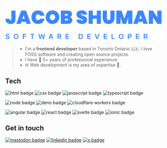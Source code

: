 <!-- # Hey I'm Jacob :wave: -->

![title](./title.svg)

<!-- ![left header](./left-header.svg) -->
<!-- ![center header](./center-header.svg) -->

> - I'm a **frontend developer** based in Toronto Ontario :canada:. I love FOSS software and creating open source projects.
> - I have :calendar: 5+ years of professional experience.
> - :globe_with_meridians: Web development is my area of expertise :muscle:.

## Tech

![html badge](https://img.shields.io/badge/html-E34F26?style=for-the-badge&logo=html5&logoColor=white)
![css badge](https://img.shields.io/badge/css-489ae0?style=for-the-badge&logo=css3)
![javascript badge](https://img.shields.io/badge/javascript-f1e05a?style=for-the-badge&logo=javascript&logoColor=black)
![typescript badge](https://img.shields.io/badge/typescript-4273ba?style=for-the-badge&logo=typescript&logoColor=white)

![node badge](https://img.shields.io/badge/node-79b658?style=for-the-badge&logo=node.js&logoColor=white)
![deno badge](https://img.shields.io/badge/deno-000000?style=for-the-badge&logo=deno&logoColor=white)
![cloudflare workers badge](https://img.shields.io/badge/cloudflare_workers-F38020?style=for-the-badge&logo=cloudflareworkers&logoColor=white)

![angular badge](https://img.shields.io/badge/angular-0F0F11?style=for-the-badge&logo=angular&logoColor=white)
![react badge](https://img.shields.io/badge/react-61DAFB?style=for-the-badge&logo=react&logoColor=black)
![svelte badge](https://img.shields.io/badge/svelte-FF3E00?style=for-the-badge&logo=svelte&logoColor=white)
![ionic badge](https://img.shields.io/badge/ionic-3880FF?style=for-the-badge&logo=ionic&logoColor=white)

## Get in touch

[![mastodon badge](https://img.shields.io/badge/mastodon-161746?logo=mastodon&style=for-the-badge)](https://mastodon.social/@jacobshuman)
[![linkedin badge](https://img.shields.io/badge/linkedin-1F4E74?logo=linkedin&style=for-the-badge)](https://www.linkedin.com/in/jacob-shuman-186993172/)
[![x badge](https://img.shields.io/badge/twitter-black?logo=x&style=for-the-badge)](https://twitter.com/jacob_shuman7)
